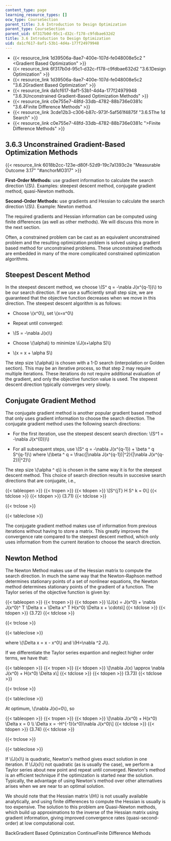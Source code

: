 ```yaml
---
content_type: page
learning_resource_types: []
ocw_type: CourseSection
parent_title: 3.6 Introduction to Design Optimization
parent_type: CourseSection
parent_uid: 6f317b0d-95c1-d32c-f178-c9fdbae632d2
title: 3.6 Introduction to Design Optimization
uid: da1cf617-8af1-53b1-4d4a-177f24979948
---
```


*   {{< resource_link 1d39506a-8ae7-400e-107d-fe048008e5c2 "\<Gradient Based Optimization" >}}
*   {{< resource_link 6f317b0d-95c1-d32c-f178-c9fdbae632d2 "3.6.1Design Optimization" >}}
*   {{< resource_link 1d39506a-8ae7-400e-107d-fe048008e5c2 "3.6.2Gradient Based Optimization" >}}
*   {{< resource_link da1cf617-8af1-53b1-4d4a-177f24979948 "3.6.3Unconstrained Gradient-Based Optimization Methods" >}}
*   {{< resource_link c0e755e7-48fd-33db-4782-88b736e0381c "3.6.4Finite Difference Methods" >}}
*   {{< resource_link 3cde12b3-c306-b87c-973f-5af561f4875f "3.6.5The 1d Search" >}}
*   {{< resource_link c0e755e7-48fd-33db-4782-88b736e0381c "\>Finite Difference Methods" >}}

3.6.3 Unconstrained Gradient-Based Optimization Methods
-------------------------------------------------------

{{< resource_link 6018b2cc-123e-d80f-52d9-19c7a1393c2e "Measurable Outcome 3.17" "#anchorMO317" >}}

**First-Order Methods:** use gradient information to calculate the search direction \\(S\\). Examples: steepest descent method, conjugate gradient method, quasi-Newton methods.

**Second-Order Methods:** use gradients and Hessian to calculate the search direction \\(S\\). Example: Newton method.

The required gradients and Hessian information can be computed using finite differences (as well as other methods). We will discuss this more in the next section.

Often, a constrained problem can be cast as an equivalent unconstrained problem and the resulting optimization problem is solved using a gradient based method for unconstrained problems. These unconstrained methods are embedded in many of the more complicated constrained optimization algorithms.

Steepest Descent Method
-----------------------

In the steepest descent method, we choose \\(S^ q = -\\nabla J(x^{q-1})\\) to be our search direction. If we use a sufficiently small step size, we are guaranteed that the objective function decreases when we move in this direction. The steepest descent algorithm is as follows:

*   Choose \\(x^0\\), set \\(x=x^0\\)
    
*   Repeat until converged:  
    
*   \\(S = -\\nabla J(x)\\)
    
*   Choose \\(\\alpha\\) to minimize \\(J(x+\\alpha S)\\)
    
*   \\(x = x + \\alpha S\\)
    

The step size \\(\\alpha\\) is chosen with a 1-D search (interpolation or Golden section). This may be an iterative process, so that step 2 may require multiple iterations. These iterations do not require additional evaluation of the gradient, and only the objective function value is used. The stepeest descent direction typically converges very slowly.

Conjugate Gradient Method
-------------------------

The conjugate gradient method is another popular gradient based method that only uses gradient information to choose the search direction. The conjugate gradient method uses the following search directions:

*   For the first iteration, use the steepest descent search direction: \\(S^1 = -\\nabla J(x^{0})\\)
    
*   For all subsequent steps, use \\(S^ q = -\\nabla J(x^{q-1}) + \\beta ^ q S^{q-1}\\) where \\(\\beta ^ q = \\frac{|\\nabla J(x^{q-1})|^2}{|\\nabla J(x^{q-2})|^2}\\)
    

The step size \\(\\alpha ^ q\\) is chosen in the same way it is for the steepest descent method. This choice of search direction results in succesive search directions that are conjugate, i.e.,

{{< tableopen >}}
{{< tropen >}}
{{< tdopen >}}
\\\[S^{jT} H S^ k = 0\\\]
{{< tdclose >}}
{{< tdopen >}}
(3.71)
{{< tdclose >}}

{{< trclose >}}

{{< tableclose >}}

The conjugate gradient method makes use of information from previous iterations without having to store a matrix. This greatly improves the convergence rate compared to the steepest descent method, which only uses information from the current iteration to choose the search direction.

Newton Method
-------------

The Newton Method makes use of the Hessian matrix to compute the search direction. In much the same way that the Newton-Raphson method determines stationary points of a set of nonlinear equations, the Newton method determines stationary points of the gradient of a function. The Taylor series of the objective function is given by:

{{< tableopen >}}
{{< tropen >}}
{{< tdopen >}}
\\\[J(x) = J(x^0) + \\nabla J(x^0)^ T \\Delta x + \\Delta x^ T H(x^0) \\Delta x + \\cdots\\\]
{{< tdclose >}}
{{< tdopen >}}
(3.72)
{{< tdclose >}}

{{< trclose >}}

{{< tableclose >}}

where \\(\\Delta x = x - x^0\\) and \\(H=\\nabla ^2 J\\).

If we differentiate the Taylor series expantion and neglect higher order terms, we have that:

{{< tableopen >}}
{{< tropen >}}
{{< tdopen >}}
\\\[\\nabla J(x) \\approx \\nabla J(x^0) + H(x^0) \\Delta x\\\]
{{< tdclose >}}
{{< tdopen >}}
(3.73)
{{< tdclose >}}

{{< trclose >}}

{{< tableclose >}}

At optimum, \\(\\nabla J(x)=0\\), so

{{< tableopen >}}
{{< tropen >}}
{{< tdopen >}}
\\\[\\nabla J(x^0) + H(x^0) \\Delta x = 0 \\\\ \\Delta x = -H^{-1}(x^0)\\nabla J(x^0)\\\]
{{< tdclose >}}
{{< tdopen >}}
(3.74)
{{< tdclose >}}

{{< trclose >}}

{{< tableclose >}}

If \\(J(x)\\) is quadratic, Newton's method gives exact solution in one iteration. If \\(J(x)\\) not quadratic (as is usually the case), we perform a Taylor series about new point and repeat until converged. Newton's method is an efficient technique if the optimization is started near the solution. Typically, the advantage of using Newton's method over other alternatives arises when we are near to an optimal solution.

We should note that the Hessian matrix \\(H\\) is not usually available analytically, and using finite differences to compute the Hessian is usually is too expensive. The solution to this problem are Quasi-Newton methods, which build up approximations to the inverse of the Hessian matrix using gradient information, giving improved convergence rates (quasi-second-order) at low computational cost.

BackGradient Based Optimization ContinueFinite Difference Methods